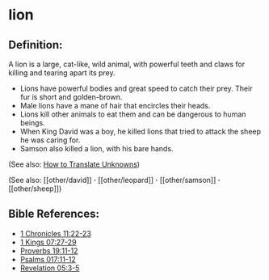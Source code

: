 # lion #

## Definition: ##

A lion is a large, cat-like, wild animal, with powerful teeth and claws for killing and tearing apart its prey.

* Lions have powerful bodies and great speed to catch their prey. Their fur is short and golden-brown.
* Male lions have a mane of hair that encircles their heads.
* Lions kill other animals to eat them and can be dangerous to human beings.
* When King David was a boy, he killed lions that tried to attack the sheep he was caring for.
* Samson also killed a lion, with his bare hands.

(See also: [How to Translate Unknowns](en/ta-vol1/translate/man/translate-unknown))

(See also: [[other/david]] **·** [[other/leopard]] **·** [[other/samson]] **·** [[other/sheep]])

## Bible References: ##

* [1 Chronicles 11:22-23](en/tn/1ch/help/11/22)
* [1 Kings 07:27-29](en/tn/1ki/help/07/27)
* [Proverbs 19:11-12](en/tn/pro/help/19/11)
* [Psalms 017:11-12](en/tn/psa/help/17/11)
* [Revelation 05:3-5](en/tn/rev/help/05/03)